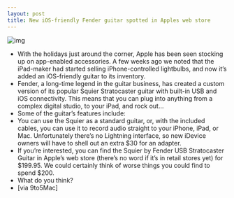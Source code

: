 ```yaml
---
layout: post
title: New iOS-friendly Fender guitar spotted in Apples web store
---
```

![img](http://media.idownloadblog.com/wp-content/uploads/2012/11/usb-fender-strat.jpg)
* With the holidays just around the corner, Apple has been seen stocking up on app-enabled accessories. A few weeks ago we noted that the iPad-maker had started selling iPhone-controlled lightbulbs, and now it’s added an iOS-friendly guitar to its inventory.
* Fender, a long-time legend in the guitar business, has created a custom version of its popular Squier Stratocaster guitar with built-in USB and iOS connectivity. This means that you can plug into anything from a complex digital studio, to your iPad, and rock out…
* Some of the guitar’s features include:
* You can use the Squier as a standard guitar, or, with the included cables, you can use it to record audio straight to your iPhone, iPad, or Mac. Unfortunately there’s no Lightning interface, so new iDevice owners will have to shell out an extra $30 for an adapter.
* If you’re interested, you can find the Squier by Fender USB Stratocaster Guitar in Apple’s web store (there’s no word if it’s in retail stores yet) for $199.95. We could certainly think of worse things you could find to spend $200.
* What do you think?
* [via 9to5Mac]

